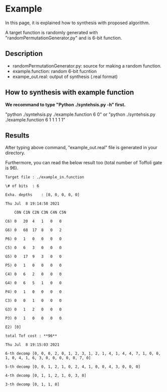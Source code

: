 # Example

In this page, it is explained how to synthesis with proposed algorithm.

A target function is randomly generated with "randomPermutationGenerator.py" and is 6-bit function.

## Description

- randomPermutationGenerator.py: source for making a random function.
- example.function: random 6-bit fucntion
- exampe_out.real: output of synthesis (.real format)

## How to synthesis with example function

**We recommand to type "Python ./syntehsis.py -h" first.**

"python ./syntehsis.py ./example.function 6 0" or "python ./syntehsis.py ./example.function 6 1 1 1 1 1"

## Results

After typing above command, "example_out.real" file is generated in your directory.

Furthermore, you can read the below result too (total number of Toffoli gate is 96).

```
Target file	: ./example_in.function

\# of bits	: 6

Exha. depths	: [0, 0, 0, 0, 0]

Thu Jul  8 19:14:58 2021

	C0N	C1N	C2N	C3N	C4N	C5N	
	
C6)	0	20	4	1	0	0	

G6)	0	68	17	8	0	2	

P6)	0	1	0	0	0	0	

C5)	0	6	3	0	0	0	

G5)	0	17	9	3	0	0	

P5)	0	1	0	0	0	0	

C4)	0	6	2	0	0	0	

G4)	0	6	5	1	0	0	

P4)	0	1	0	0	0	0	

C3)	0	0	1	0	0	0	

G3)	0	1	2	0	0	0	

P3)	0	1	0	0	0	0	

E2)	[0]

total Tof cost : **96**

Thu Jul  8 19:15:03 2021

6-th decomp	[0, 0, 0, 2, 0, 1, 2, 3, 1, 2, 1, 4, 1, 4, 4, 7, 1, 0, 0, 1, 0, 4, 1, 6, 3, 0, 0, 0, 0, 0, 7, 0]

5-th decomp	[0, 0, 1, 2, 1, 0, 2, 4, 1, 0, 0, 4, 3, 0, 0, 0]

4-th decomp	[0, 1, 1, 2, 1, 0, 3, 0]

3-th decomp	[0, 1, 1, 0]
```

